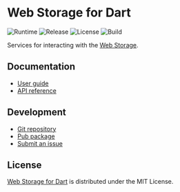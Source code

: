 # Web Storage for Dart
![Runtime](https://img.shields.io/badge/dart-%3E%3D2.5-brightgreen.svg) ![Release](https://img.shields.io/pub/v/webstorage.svg) ![License](https://img.shields.io/badge/license-MIT-blue.svg) ![Build](https://travis-ci.com/cedx/webstorage.dart.svg)

Services for interacting with the [Web Storage](https://developer.mozilla.org/en-US/docs/Web/API/Storage).

## Documentation
- [User guide](https://dev.belin.io/webstorage.dart)
- [API reference](https://dev.belin.io/webstorage.dart/api)

## Development
- [Git repository](https://github.com/cedx/webstorage.dart)
- [Pub package](https://pub.dev/packages/webstorage)
- [Submit an issue](https://github.com/cedx/webstorage.dart/issues)

## License
[Web Storage for Dart](https://dev.belin.io/webstorage.dart) is distributed under the MIT License.
